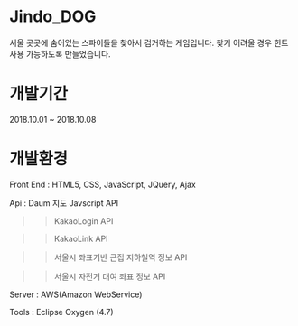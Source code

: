 # Jindo_DOG

서울 곳곳에 숨어있는 스파이들을 찾아서 검거하는 게임입니다. 찾기 어려울 경우 힌트사용 가능하도록 만들었습니다.

# 개발기간

2018.10.01 ~ 2018.10.08

# 개발환경

Front End : HTML5, CSS, JavaScript, JQuery, Ajax 

Api : Daum 지도 Javscript API

>> KakaoLogin API

>> KakaoLink API

>> 서울시 좌표기반 근접 지하철역 정보 API

>> 서울시 자전거 대여 좌표 정보 API 

Server : AWS(Amazon WebService)

Tools : Eclipse Oxygen (4.7)

